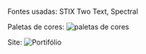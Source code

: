 Fontes usadas:  STIX Two Text, Spectral

Paletas de cores: ![paletas de cores](https://github.com/JhonDev90/Kick-Atividades/assets/118639436/9e97dd0c-224b-46f4-94a9-b6d09e978bbc)

Site: ![Portifólio](https://github.com/JhonDev90/Kick-Atividades/assets/118639436/07cc4b17-6b44-4fb1-8d54-f62517b4fa06)
